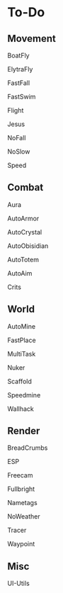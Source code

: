 # To-Do

## Movement

BoatFly

ElytraFly

FastFall

FastSwim

Flight

Jesus

NoFall

NoSlow

Speed

## Combat

Aura

AutoArmor

AutoCrystal

AutoObisidian

AutoTotem

AutoAim

Crits

## World

AutoMine

FastPlace

MultiTask

Nuker

Scaffold

Speedmine

Wallhack

## Render

BreadCrumbs

ESP

Freecam

Fullbright

Nametags

NoWeather

Tracer

Waypoint

## Misc

UI-Utils

